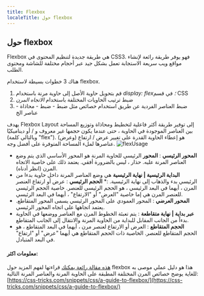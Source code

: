 ```yaml
---
title: Flexbox
localeTitle: حول flexbox
---
```

## حول flexbox

Flexbox هي طريقة جديدة لتنظيم المحتوى في CSS3. فهو يوفر طريقة رائعة لإنشاء مواقع ويب سريعة الاستجابة تعمل بشكل جيد عبر أحجام مختلفة للشاشة ومحتوى الطلب.

هناك 3 خطوات بسيطة لاستخدام flexbox.

1.  قم بتحويل حاوية الأصل إلى حاوية مرنة باستخدام _display: flex؛_ في قسم CSS
2.  ضبط ترتيب الحاويات المختلفة باستخدام _الاتجاه المرن_
3.  ضبط العناصر الفردية عن طريق استخدام خصائص مثل ضبط - ضبط - محاذاة - عناصر الخ

يهدف Flexbox Layout إلى توفير طريقة أكثر فاعلية لتخطيط ومحاذاة وتوزيع المساحة بين العناصر الموجودة في الحاوية ، حتى عندما يكون حجمها غير معروف و / أو ديناميكيًا (وبالتالي كلمة "flex"). هو إعطاء الحاوية القدرة على تغيير عرض / ارتفاع (وعرض) عناصرها لملء المساحة المتوفرة على أفضل وجه. ![flexUsage](https://cdn.css-tricks.com/wp-content/uploads/2011/08/flexbox.png)

*   **المحور الرئيسي** : **المحور** الرئيسي للحاوية المرنة هو المحور الأساسي الذي يتم وضع العناصر المرنة عليه. حذار ، ليس بالضرورة أفقي. يعتمد ذلك على خاصية الاتجاه المرن (انظر أدناه).
*   **البداية الرئيسية | نهاية الرئيسية** هي وضع العناصر المرنة داخل حاوية بدءا من الرئيسي بدء والذهاب إلى نهاية الرئيسية.
:*   **الحجم الرئيسي** : عرض أو ارتفاع العنصر المرن ، أيهما في البعد الرئيسي ، هو الحجم الرئيسي للعنصر. خاصية الحجم الرئيسي للعنصر المرن هي إما خاصية "العرض" أو "الارتفاع" ، أيهما في البعد الرئيسي.
*   **المحور العرضي** : المحور العمودي على المحور الرئيسي يسمى المحور المتقاطع. يعتمد اتجاهها على اتجاه المحور الرئيسي.
*   **عبر بداية | نهاية متقاطعة** : يتم تعبئة الخطوط المرن مع العناصر ووضعها في الحاوية بدءاً من الجانب المقابل للبداية من الحاوية المرنة والانتقال إلى الجانب المتقاطع.
*   **الحجم المتقاطع** : العرض أو الارتفاع لعنصر مرن ، أيهما في البعد المتقاطع ، هو الحجم المتقاطع للعنصر. الخاصية ذات الحجم المتقاطع هي أيهما "عرض" أو "ارتفاع" في البعد المتبادل.

#### معلومات اكثر:

[هذه مقالة رائعة يمكنك](https://medium.freecodecamp.org/an-animated-guide-to-flexbox-d280cf6afc35) قراءتها لفهم المزيد حول flexbox هذا هو دليل عملي موصى به للغاية يوضح خصائص المرن المختلفة المطبقة على الحاوية المرنة والعناصر المرنة التالية: [https://css-tricks.com/snippets/css/a-guide-to-flexbox/](https://css-tricks.com/snippets/css/a-guide-to-flexbox/)